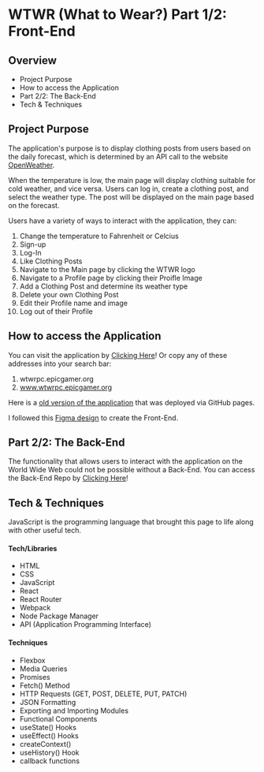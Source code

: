 # WTWR (What to Wear?) Part 1/2: Front-End

## Overview

- Project Purpose
- How to access the Application
- Part 2/2: The Back-End
- Tech & Techniques

## Project Purpose

The application's purpose is to display clothing posts from users based on the daily forecast, which is determined by an API call to the website [OpenWeather](https://openweathermap.org/).

When the temperature is low, the main page will display clothing suitable for cold weather, and vice versa. Users can log in, create a clothing post, and select the weather type. The post will be displayed on the main page based on the forecast.

Users have a variety of ways to interact with the application, they can:

1. Change the temperature to Fahrenheit or Celcius
1. Sign-up
1. Log-In
1. Like Clothing Posts
1. Navigate to the Main page by clicking the WTWR logo
1. Navigate to a Profile page by clicking their Proifle Image
1. Add a Clothing Post and determine its weather type
1. Delete your own Clothing Post
1. Edit their Profile name and image
1. Log out of their Profile

## How to access the Application

You can visit the application by [Clicking Here](https://www.wtwrpc.epicgamer.org/)!
Or copy any of these addresses into your search bar:

1. wtwrpc.epicgamer.org
2. www.wtwrpc.epicgamer.org

Here is a [old version of the application](https://Freddy-PC.github.io/se_project_react) that was deployed via GitHub pages.

I followed this [Figma design](https://www.figma.com/file/DTojSwldenF9UPKQZd6RRb/Sprint-10%3A-WTWR) to create the Front-End.

## Part 2/2: The Back-End

The functionality that allows users to interact with the application on the World Wide Web could not be possible without a Back-End.
You can access the Back-End Repo by [Clicking Here](https://github.com/Freddy-PC/se_project_express)!

## Tech & Techniques

JavaScript is the programming language that brought this page to life along with other useful tech.

#### Tech/Libraries

- HTML
- CSS
- JavaScript
- React
- React Router
- Webpack
- Node Package Manager
- API (Application Programming Interface)

#### Techniques

- Flexbox
- Media Queries
- Promises
- Fetch() Method
- HTTP Requests (GET, POST, DELETE, PUT, PATCH)
- JSON Formatting
- Exporting and Importing Modules
- Functional Components
- useState() Hooks
- useEffect() Hooks
- createContext()
- useHistory() Hook
- callback functions
